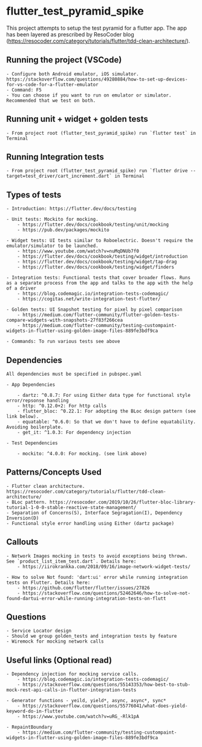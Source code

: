 
# flutter_test_pyramid_spike

This project attempts to setup the test pyramid for a flutter app. The app has been layered as prescribed by ResoCoder blog (https://resocoder.com/category/tutorials/flutter/tdd-clean-architecture/).

## Running the project (VSCode)
	
	- Configure both Android emulator, iOS simulator. https://stackoverflow.com/questions/49280884/how-to-set-up-devices-for-vs-code-for-a-flutter-emulator
	- Command: F5
	- You can choose if you want to run on emulator or simulator. Recommended that we test on both.

## Running unit + widget + golden tests
	
	- From project root (flutter_test_pyramid_spike) run `flutter test` in Terminal

## Running Integration tests

	- From project root (flutter_test_pyramid_spike) run `flutter drive --target=test_driver/cart_increment.dart` in Terminal

## Types of tests

	- Introduction: https://flutter.dev/docs/testing

	- Unit tests: Mockito for mocking. 
		- https://flutter.dev/docs/cookbook/testing/unit/mocking
		- https://pub.dev/packages/mockito		
	
	- Widget tests: UI tests similar to Roboelectric. Doesn't require the emulator/simulator to be launched. 
		- https://www.youtube.com/watch?v=nuMqDNUb7f0
		- https://flutter.dev/docs/cookbook/testing/widget/introduction
		- https://flutter.dev/docs/cookbook/testing/widget/tap-drag
		- https://flutter.dev/docs/cookbook/testing/widget/finders

	- Integration tests: Functional tests that cover broader flows. Runs as a separate process from the app and talks to the app with the help of a driver
		- https://blog.codemagic.io/integration-tests-codemagic/
		- https://cogitas.net/write-integration-test-flutter/
	
	- Golden tests: UI Snapshot testing for pixel by pixel comparison
		- https://medium.com/flutter-community/flutter-golden-tests-compare-widgets-with-snapshots-27f83f266cea
		- https://medium.com/flutter-community/testing-custompaint-widgets-in-flutter-using-golden-image-files-889fe3bdf9ca
	
	- Commands: To run various tests see above

## Dependencies 
	
	All dependencies must be specified in pubspec.yaml
	
	- App Dependencies

		- dartz: ^0.8.7: For using Either data type for functional style error/repsonse handling
  		- http: ^0.12.0+2: For http calls
  		- flutter_bloc: ^0.22.1: For adopting the BLoc design pattern (see link below). 
  		- equatable: ^0.6.0: So that we don't have to define equatability. Avoiding boilerplate.
  		- get_it: ^1.0.3: For dependency injection

  	- Test Dependencies

  		- mockito: ^4.0.0: For mocking. (see link above)

## Patterns/Concepts Used
	
	- Flutter clean architecture. https://resocoder.com/category/tutorials/flutter/tdd-clean-architecture/
	- BLoc pattern. https://resocoder.com/2019/10/26/flutter-bloc-library-tutorial-1-0-0-stable-reactive-state-management/  
	- Separation of Concerns(S), Interface Segragation(I), Dependency Inversion(D)	
	- Functional style error handling using Either (dartz package)

## Callouts

	- Network Images mocking in tests to avoid exceptions being thrown. See `product_list_item_test.dart`. Details here: 
		- https://iirokrankka.com/2018/09/16/image-network-widget-tests/

	- How to solve Not found: 'dart:ui' error while running integration tests on Flutter. Details here:
		- https://github.com/flutter/flutter/issues/27826
		- https://stackoverflow.com/questions/52462646/how-to-solve-not-found-dartui-error-while-running-integration-tests-on-flutt

## Questions

 	- Service Locator design
	- Should we group golden_tests and integration tests by feature
	- Wiremock for mocking network calls

## Useful links (Optional read)

	- Dependency injection for mocking service calls.		
		- https://blog.codemagic.io/integration-tests-codemagic/
		- https://stackoverflow.com/questions/55143353/how-best-to-stub-mock-rest-api-calls-in-flutter-integration-tests
	
	- Generator functions - yeild, yield*, async, async*, sync*		
		- https://stackoverflow.com/questions/55776041/what-does-yield-keyword-do-in-flutter
		- https://www.youtube.com/watch?v=uRG_-Rlk1pA

	- RepaintBoundary
		- https://medium.com/flutter-community/testing-custompaint-widgets-in-flutter-using-golden-image-files-889fe3bdf9ca


